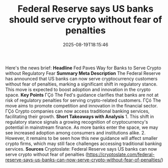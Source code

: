 ﻿---
title: "Federal Reserve says US banks should serve crypto without fear of penalties"
date: "2025-08-19T18:15:46"
category: "Markets"
summary: ""
slug: "federal reserve says us banks should serve crypto without fe"
source_urls:
  - "https://cryptoslate.com/federal-reserve-says-us-banks-can-now-serve-crypto-without-fear-of-penalties/"
seo:
  title: "Federal Reserve says US banks should serve crypto without fear of penalties | Hash n Hedge"
  description: ""
  keywords: ["news", "markets", "brief"]
---
Here's the news brief:  **Headline** Fed Paves Way for Banks to Serve Crypto without Regulatory Fear  **Summary Meta Description** The Federal Reserve has announced that US banks can now serve cryptocurrency customers without fear of penalties, marking a significant shift in regulatory stance. This move is expected to boost adoption and innovation in the crypto space.  **Key Points**  ΓÇó The Fed's guidance clarifies that banks are not at risk of regulatory penalties for serving crypto-related customers. ΓÇó The move aims to promote competition and innovation in the financial sector. ΓÇó Crypto companies can now access traditional banking services, facilitating their growth.  **Short Takeaways with Analysis**  1. This shift in regulatory stance signals a growing recognition of cryptocurrency's potential in mainstream finance. As more banks enter the space, we may see increased adoption among consumers and institutions alike. 2. However, it remains to be seen how this new guidance will affect smaller crypto firms, which may still face challenges accessing traditional banking services.  **Sources** Cryptoslate: Federal Reserve says US banks can now serve crypto without fear of penalties (https://cryptoslate.com/federal-reserve-says-us-banks-can-now-serve-crypto-without-fear-of-penalties/) 

